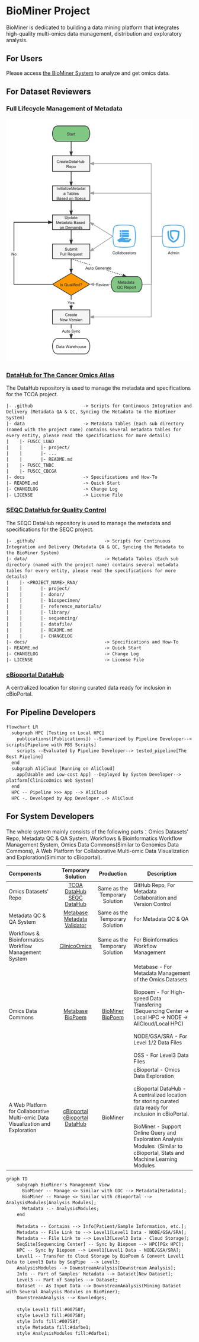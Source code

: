 # BioMiner Project
BioMiner is dedicated to building a data mining platform that integrates high-quality multi-omics data management, distribution and exploratory analysis.

## For Users
Please access [the BioMiner System](http://biominer.3steps.cn) to analyze and get omics data.

## For Dataset Reviewers
### Full Lifecycle Management of Metadata

![Lifecycle](./lifecycle.png)

### [DataHub for The Cancer Omics Atlas](https://github.com/biominer-lab/datahub)

The DataHub repository is used to manage the metadata and specifications for the TCOA project.

```
|- .github                   -> Scripts for Continuous Integration and Delivery (Metadata QA & QC, Syncing the Metadata to the BioMiner System)
|- data                      -> Metadata Tables (Each sub directory (named with the project name) contains several metadata tables for every entity, please read the specifications for more details)
|    |- FUSCC_LUAD
|    |       |- project/
|    |       |- ...
|    |       |- README.md
|    |- FUSCC_TNBC
|    |- FUSCC_CBCGA
|- docs                      -> Specifications and How-To
|- README.md                 -> Quick Start
|- CHANGELOG                 -> Change Log
|- LICENSE                   -> License File
```

### [SEQC DataHub for Quality Control](https://github.com/biominer-lab/seqc-datahub)

The SEQC DataHub repository is used to manage the metadata and specifications for the SEQC project.

```
|- .github/                          -> Scripts for Continuous Integration and Delivery (Metadata QA & QC, Syncing the Metadata to the BioMiner System)
|- data/                             -> Metadata Tables (Each sub directory (named with the project name) contains several metadata tables for every entity, please read the specifications for more details)
|    |- <PROJECT_NAME>_RNA/
|    |       |- project/
|    |       |- donor/
|    |       |- biospecimen/
|    |       |- reference_materials/
|    |       |- library/
|    |       |- sequencing/
|    |       |- datafile/
|    |       |- README.md
|    |       |- CHANGELOG
|- docs/                             -> Specifications and How-To
|- README.md                         -> Quick Start
|- CHANGELOG                         -> Change Log
|- LICENSE                           -> License File
```

### [cBioportal DataHub](https://github.com/biominer-lab/cbioportal-datahub)

A centralized location for storing curated data ready for inclusion in cBioPortal.

## For Pipeline Developers

```mermaid
flowchart LR
  subgraph HPC [Testing on Local HPC]
    publications([Publications]) --Summarized by Pipeline Developer--> scripts[Pipeline with PBS Scripts]
    scripts --Evaluated by Pipeline Developer--> tested_pipeline[The Best Pipeline]
  end
  subgraph AliCloud [Running on AliCloud]
    app[Usable and Low-cost App] --Deployed by System Developer--> platform[ClinicoOmics Web System]
  end
  HPC -- Pipeline >>> App --> AliCloud
  HPC -. Developed by App Developer .-> AliCloud
```

## For System Developers

The whole system mainly consists of the following parts：Omics Datasets' Repo, Metadata QC & QA System, Workflows & Bioinformatics Workflow Management System, Omics Data Commons(Similar to Genomics Data Commons), A Web Platform for Collaborative Multi-omic Data Visualization and Exploration(Simimar to cBioportal).

| Components                                                                     |                                                        Temporary Solution                                                        |                                            Production                                             | Description                                                                                                                                                                                                                                                                               |
| :----------------------------------------------------------------------------- | :------------------------------------------------------------------------------------------------------------------------------: | :-----------------------------------------------------------------------------------------------: | ----------------------------------------------------------------------------------------------------------------------------------------------------------------------------------------------------------------------------------------------------------------------------------------- |
| Omics Datasets' Repo                                                           |     [TCOA DataHub](https://github.com/biominer-lab/datahub)<br/>[SEQC DataHub](https://github.com/biominer-lab/seqc-datahub)     |                                  Same as the Temporary Solution                                   | GitHub Repo, For Metadata Collaboration and Version Control                                                                                                                                                                                                                               |
| Metadata QC & QA System                                                        |        [Metabase](https://github.com/yjcyxky/metabase)<br/>[Metadata Validator](https://github.com/yjcyxky/metadata-tool)        |                                  Same as the Temporary Solution                                   | For Metadata QC & QA                                                                                                                                                                                                                                                                      |
| Workflows & Bioinformatics Workflow Management System                          |                                     [ClinicoOmics](https://github.com/yjcyxky/clinico-omics)                                     |                                  Same as the Temporary Solution                                   | For Bioinformatics Workflow Management                                                                                                                                                                                                                                                    |
| Omics Data Commons                                                             |                [Metabase](https://github.com/yjcyxky/metabase)<br/>[BioPoem](https://github.com/yjcyxky/biopoem)                 | [BioMiner](https://github.com/yjcyxky/biominer)<br/>[BioPoem](https://github.com/yjcyxky/biopoem) | Metabase - For Metadata Management of the Omics Datasets<br/><br/>Biopoem - For High-speed Data Transfering (Sequencing Center -> Local HPC -> NODE -> AliCloud/Local HPC)<br/><br/>NODE/GSA/SRA - For Level 1/2 Data Files<br/><br/>OSS - For Level3 Data Files                          |
| A Web Platform for Collaborative Multi-omic Data Visualization and Exploration | [cBioportal](https://github.com/yjcyxky/cbioportal)<br/>[cBioportal DataHub](https://github.com/biominer-lab/cbioportal-datahub) |                                             BioMiner                                              | cBioportal - Omics Data Exploration<br/><br/>cBioportal DataHub - A centralized location for storing curated data ready for inclusion in cBioPortal.<br/><br/>BioMiner - Support Online Query and Exploration Analysis Modules（Similar to cBioportal, Stats and Machine Learning Modules |

```mermaid
graph TD
    subgraph BioMiner's Management View
      BioMiner -- Manage <> Similar with GDC --> Metadata[Metadata];
      BioMiner -- Manage <> Similar with cBioportal --> AnalysisModules[Analysis Modules];
      Metadata -.- AnalysisModules;
    end

    Metadata -- Contains --> Info[Patient/Sample Information, etc.];
    Metadata -- File Link to --> Level1[Level1 Data - NODE/GSA/SRA];
    Metadata -- File Link to --> Level3[Level3 Data - Cloud Storage];
    SeqSite[Sequencing Center] -- Sync by Biopoem --> HPC[PGx HPC];
    HPC -- Sync by Biopoem --> Level1[Level1 Data - NODE/GSA/SRA];
    Level1 -- Transfer to Cloud Storage by BioPoem & Convert Level1 Data to Level3 Data by SeqPipe  --> Level3;
    AnalysisModules --> DownstreamAnalysis[Downstream Analysis];
    Info -- Part of Samples' Metadata --> Dataset[New Dataset];
    Level3 -- Part of Samples --> Dataset;
    Dataset -- As Input Data --> DownstreamAnalysis(Mining Dataset with Several Analysis Modules on BioMiner);
    DownstreamAnalysis --> Kownledges;
    
    style Level1 fill:#00758f;
    style Level3 fill:#00758f;
    style Info fill:#00758f;
    style Metadata fill:#dafbe1;
    style AnalysisModules fill:#dafbe1;
```

